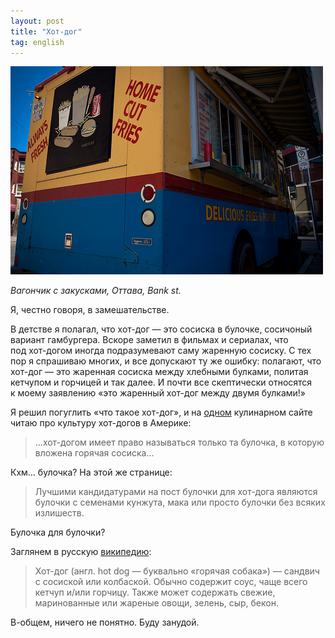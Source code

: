 ```yaml
---
layout: post
title: "Хот-дог"
tag: english
---
```

![hot dog stand](/images/posts/hotdog.jpg)

_Вагончик с закусками, Оттава, Bank st._

Я, честно говоря, в замешательстве.

В детстве я полагал, что хот-дог — это сосиска в булочке, сосичоный вариант гамбургера. Вскоре заметил в фильмах и сериалах, что под хот-догом иногда подразумевают саму жаренную сосиску. С тех пор я спрашиваю многих, и все допускают ту же ошибку: полагают, что хот-дог — это жаренная сосиска между хлебными булками, политая кетчупом и горчицей и так далее. И почти все скептически относятся к моему заявлению «это жаренный хот-дог между двумя булками!»

Я решил погуглить «что такое хот-дог», и на [одном](http://www.kedem.ru/etiket/hotdog/) кулинарном сайте читаю про культуру хот-догов в Америке:

> ...хот-догом имеет право называться только та булочка, в которую вложена горячая сосиска...

Кхм… булочка? На этой же странице:

> Лучшими кандидатурами на пост булочки для хот-дога являются булочки с семенами кунжута, мака или просто булочки без всяких излишеств.

Булочка для булочки?

Заглянем в русскую [википедию](http://ru.wikipedia.org/wiki/%D0%A5%D0%BE%D1%82-%D0%B4%D0%BE%D0%B3):

> Хот-дог (англ. hot dog — буквально «горячая собака») — сандвич с сосиской или колбаской. Обычно содержит соус, чаще всего кетчуп и/или горчицу. Также может содержать свежие, маринованные или жареные овощи, зелень, сыр, бекон.

В-общем, ничего не понятно. Буду занудой.
